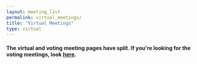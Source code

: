 ```yaml
---
layout: meeting_list
permalink: virtual_meetings/
title: "Virtual Meetings"
type: virtual
---
```


#### The virtual and voting meeting pages have split. If you're looking for the voting meetings, look [here](../meetings/).
